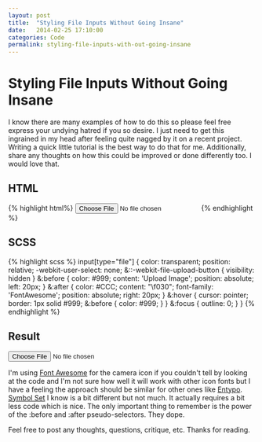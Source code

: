 ```yaml
---
layout: post
title:  "Styling File Inputs Without Going Insane"
date:   2014-02-25 17:10:00
categories: Code
permalink: styling-file-inputs-with-out-going-insane
---
```


Styling File Inputs Without Going Insane
==========

I know there are many examples of how to do this so please feel free express your undying hatred if you so desire. I just need to get this ingrained in my head after feeling quite nagged by it on a recent project. Writing a quick little tutorial is the best way to do that for me. Additionally, share any thoughts on how this could be improved or done differently too. I would love that.



HTML
----------

{% highlight html%}
<input name="file" type="file">
{% endhighlight %}

SCSS
----------

{% highlight scss %}
input[type="file"] {
  color: transparent; 
  position: relative;
  -webkit-user-select: none;
  &::-webkit-file-upload-button {
    visibility: hidden
  }
  &:before {
    color: #999;
    content: 'Upload Image';
    position: absolute;
    left: 20px;
  }
  &:after {
    color: #CCC;
    content: "\f030";
    font-family: 'FontAwesome';
    position: absolute;
    right: 20px;
  }
  &:hover {
    cursor: pointer;
    border: 1px solid #999;
    &:before {
      color: #999;
    }
  }
  &:focus {
    outline: 0;
  }
}
{% endhighlight %}

Result
----------
<input name="file" type="file">

I'm using [Font Awesome](http://fontawesome.io) for the camera icon if you couldn't tell by looking at the code and I'm not sure how well it will work with other icon fonts but I have a feeling the approach should be similar for other ones like [Entypo](http://www.entypo.com/). [Symbol Set](http://symbolset.com/) I know is a bit different but not much. It actually requires a bit less code which is nice. The only important thing to remember is the power of the :before and :after pseudo-selectors. They dope.

Feel free to post any thoughts, questions, critique, etc. Thanks for reading.
